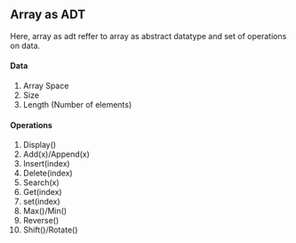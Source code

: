 ## Array as ADT

Here, array as adt reffer to array as abstract datatype and set of operations on data.

#### Data
1. Array Space
2. Size
3. Length (Number of elements)

#### Operations
1. Display()
2. Add(x)/Append(x)
3. Insert(index)
4. Delete(index)
5. Search(x)
6. Get(index)
7. set(index)
8. Max()/Min()
9. Reverse()
10. Shift()/Rotate()
